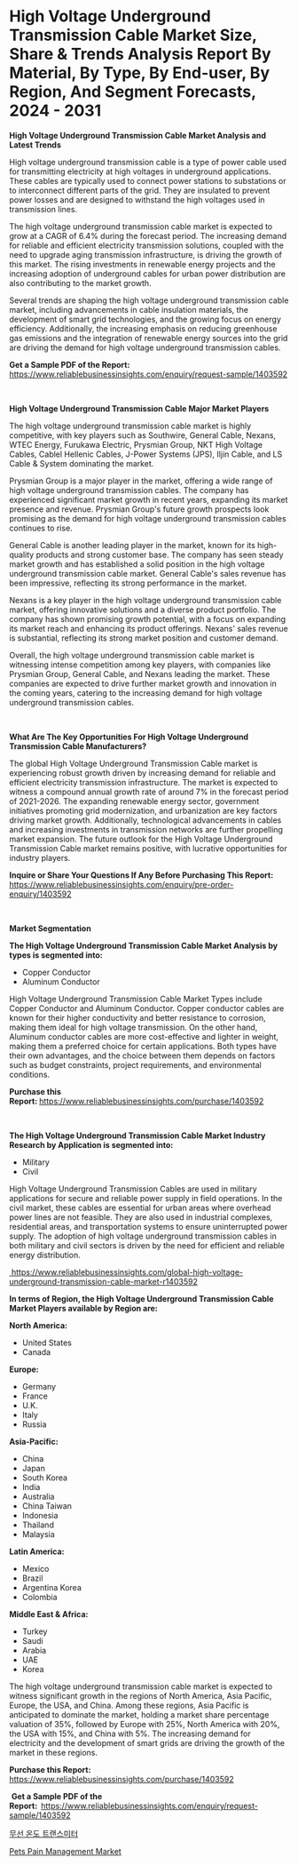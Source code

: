 <p><h1>High Voltage Underground Transmission Cable Market Size, Share & Trends Analysis Report By Material, By Type, By End-user, By Region, And Segment Forecasts, 2024 - 2031</h1></p><p><strong>High Voltage Underground Transmission Cable Market Analysis and Latest Trends</strong></p>
<p><p>High voltage underground transmission cable is a type of power cable used for transmitting electricity at high voltages in underground applications. These cables are typically used to connect power stations to substations or to interconnect different parts of the grid. They are insulated to prevent power losses and are designed to withstand the high voltages used in transmission lines.</p><p>The high voltage underground transmission cable market is expected to grow at a CAGR of 6.4% during the forecast period. The increasing demand for reliable and efficient electricity transmission solutions, coupled with the need to upgrade aging transmission infrastructure, is driving the growth of this market. The rising investments in renewable energy projects and the increasing adoption of underground cables for urban power distribution are also contributing to the market growth.</p><p>Several trends are shaping the high voltage underground transmission cable market, including advancements in cable insulation materials, the development of smart grid technologies, and the growing focus on energy efficiency. Additionally, the increasing emphasis on reducing greenhouse gas emissions and the integration of renewable energy sources into the grid are driving the demand for high voltage underground transmission cables.</p></p>
<p><strong>Get a Sample PDF of the Report:&nbsp;</strong> <a href="https://www.reliablebusinessinsights.com/enquiry/request-sample/1403592">https://www.reliablebusinessinsights.com/enquiry/request-sample/1403592</a></p>
<p>&nbsp;</p>
<p><strong>High Voltage Underground Transmission Cable Major Market Players</strong></p>
<p><p>The high voltage underground transmission cable market is highly competitive, with key players such as Southwire, General Cable, Nexans, WTEC Energy, Furukawa Electric, Prysmian Group, NKT High Voltage Cables, Cablel Hellenic Cables, J-Power Systems (JPS), Iljin Cable, and LS Cable & System dominating the market.</p><p>Prysmian Group is a major player in the market, offering a wide range of high voltage underground transmission cables. The company has experienced significant market growth in recent years, expanding its market presence and revenue. Prysmian Group's future growth prospects look promising as the demand for high voltage underground transmission cables continues to rise.</p><p>General Cable is another leading player in the market, known for its high-quality products and strong customer base. The company has seen steady market growth and has established a solid position in the high voltage underground transmission cable market. General Cable's sales revenue has been impressive, reflecting its strong performance in the market.</p><p>Nexans is a key player in the high voltage underground transmission cable market, offering innovative solutions and a diverse product portfolio. The company has shown promising growth potential, with a focus on expanding its market reach and enhancing its product offerings. Nexans' sales revenue is substantial, reflecting its strong market position and customer demand.</p><p>Overall, the high voltage underground transmission cable market is witnessing intense competition among key players, with companies like Prysmian Group, General Cable, and Nexans leading the market. These companies are expected to drive further market growth and innovation in the coming years, catering to the increasing demand for high voltage underground transmission cables.</p></p>
<p>&nbsp;</p>
<p><strong>What Are The Key Opportunities For High Voltage Underground Transmission Cable Manufacturers?</strong></p>
<p><p>The global High Voltage Underground Transmission Cable market is experiencing robust growth driven by increasing demand for reliable and efficient electricity transmission infrastructure. The market is expected to witness a compound annual growth rate of around 7% in the forecast period of 2021-2026. The expanding renewable energy sector, government initiatives promoting grid modernization, and urbanization are key factors driving market growth. Additionally, technological advancements in cables and increasing investments in transmission networks are further propelling market expansion. The future outlook for the High Voltage Underground Transmission Cable market remains positive, with lucrative opportunities for industry players.</p></p>
<p><strong>Inquire or Share Your Questions If Any Before Purchasing This Report:</strong> <a href="https://www.reliablebusinessinsights.com/enquiry/pre-order-enquiry/1403592">https://www.reliablebusinessinsights.com/enquiry/pre-order-enquiry/1403592</a></p>
<p>&nbsp;</p>
<p><strong>Market Segmentation</strong></p>
<p><strong>The High Voltage Underground Transmission Cable Market Analysis by types is segmented into:</strong></p>
<p><ul><li>Copper Conductor</li><li>Aluminum Conductor</li></ul></p>
<p><p>High Voltage Underground Transmission Cable Market Types include Copper Conductor and Aluminum Conductor. Copper conductor cables are known for their higher conductivity and better resistance to corrosion, making them ideal for high voltage transmission. On the other hand, Aluminum conductor cables are more cost-effective and lighter in weight, making them a preferred choice for certain applications. Both types have their own advantages, and the choice between them depends on factors such as budget constraints, project requirements, and environmental conditions.</p></p>
<p><strong>Purchase this Report:&nbsp;</strong><a href="https://www.reliablebusinessinsights.com/purchase/1403592">https://www.reliablebusinessinsights.com/purchase/1403592</a></p>
<p>&nbsp;</p>
<p><strong>The High Voltage Underground Transmission Cable Market Industry Research by Application is segmented into:</strong></p>
<p><ul><li>Military</li><li>Civil</li></ul></p>
<p><p>High Voltage Underground Transmission Cables are used in military applications for secure and reliable power supply in field operations. In the civil market, these cables are essential for urban areas where overhead power lines are not feasible. They are also used in industrial complexes, residential areas, and transportation systems to ensure uninterrupted power supply. The adoption of high voltage underground transmission cables in both military and civil sectors is driven by the need for efficient and reliable energy distribution.</p></p>
<p><a href="https://www.reliablebusinessinsights.com/global-high-voltage-underground-transmission-cable-market-r1403592">&nbsp;https://www.reliablebusinessinsights.com/global-high-voltage-underground-transmission-cable-market-r1403592</a></p>
<p><strong>In terms of Region, the High Voltage Underground Transmission Cable Market Players available by Region are:</strong></p>
<p>
    <p> <strong> North America: </strong>
        <ul>
            <li>United States</li>
            <li>Canada</li>
        </ul>
        </p> 
    <p> <strong> Europe: </strong>
        <ul>
            <li>Germany</li>
            <li>France</li>
            <li>U.K.</li>
            <li>Italy</li>
            <li>Russia</li>
        </ul>
        </p> 
    <p> <strong> Asia-Pacific: </strong>
        <ul>
            <li>China</li>
            <li>Japan</li>
            <li>South Korea</li>
            <li>India</li>
            <li>Australia</li>
            <li>China Taiwan</li>
            <li>Indonesia</li>
            <li>Thailand</li>
            <li>Malaysia</li>
        </ul>
        </p> 
    <p> <strong> Latin America: </strong>
        <ul>
            <li>Mexico</li>
            <li>Brazil</li>
            <li>Argentina Korea</li>
            <li>Colombia</li>
        </ul>
        </p> 
    <p> <strong> Middle East & Africa: </strong>
        <ul>
            <li>Turkey</li>
            <li>Saudi</li>
            <li>Arabia</li>
            <li>UAE</li>
            <li>Korea</li>
        </ul>
    </p>
    </p>
<p><p>The high voltage underground transmission cable market is expected to witness significant growth in the regions of North America, Asia Pacific, Europe, the USA, and China. Among these regions, Asia Pacific is anticipated to dominate the market, holding a market share percentage valuation of 35%, followed by Europe with 25%, North America with 20%, the USA with 15%, and China with 5%. The increasing demand for electricity and the development of smart grids are driving the growth of the market in these regions.</p></p>
<p><strong>Purchase this Report: </strong><a href="https://www.reliablebusinessinsights.com/purchase/1403592">https://www.reliablebusinessinsights.com/purchase/1403592</a></p>
<p>&nbsp;<strong>Get a Sample PDF of the Report:&nbsp;&nbsp;</strong><a href="https://www.reliablebusinessinsights.com/enquiry/request-sample/1403592">https://www.reliablebusinessinsights.com/enquiry/request-sample/1403592</a></p>
<p><strong></strong></p>
<p><p><a href="https://github.com/vss5505pa7z1p/Market-Research-Report-List-3/blob/main/40104751035.md">무선 온도 트랜스미터</a></p><p><a href="https://github.com/lawrenceWatkins654/Market-Research-Report-List-1/blob/main/pets-pain-management-market.md">Pets Pain Management Market</a></p></p>